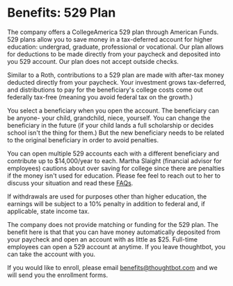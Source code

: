 # Benefits: 529 Plan

The company offers a CollegeAmerica 529 plan through American Funds. 529 plans allow you to save money in a tax-deferred account for higher education: undergrad, graduate, professional or vocational. Our plan allows for deductions to be made directly from your paycheck and deposited into you 529 account. Our plan does not accept outside checks.

Similar to a Roth, contributions to a 529 plan are made with after-tax money deducted directly from your paycheck. Your investment grows tax-deferred, and distributions to pay for the beneficiary's college costs come out federally tax-free (meaning you avoid federal tax on the growth.) 

You select a beneficiary when you open the account. The beneficiary can be anyone- your child, grandchild, niece, yourself. You can change the beneficiary in the future (if your child lands a full scholarship or decides school isn't the thing for them.) But the new beneficiary needs to be related to the original beneficiary in order to avoid penalties.

You can open multiple 529 accounts each with a different beneficiary and contribute up to $14,000/year to each. Martha Slaight (financial advisor for employees) cautions about over saving for college since there are penalties if the money isn't used for education. Please fee feel to reach out to her to discuss your situation and read these [FAQs][529-faqs].

If withdrawals are used for purposes other than higher education, the earnings will be subject to a 10% penalty in addition to federal and, if applicable, state income tax.

The company does not provide matching or funding for the 529 plan. The benefit here is that that you can have money automatically deposited from your paycheck and open an account with as little as $25. Full-time employees can open a 529 account at anytime. If you leave thoughtbot, you can take the account with you.

If you would like to enroll, please email [benefits@thoughtbot.com][benefits-email] and we will send you the enrollment forms.

[529-faqs]: https://www.americanfunds.com/college/faq.html
[benefits-email]: mailto:benefits@thoughtbot.com
